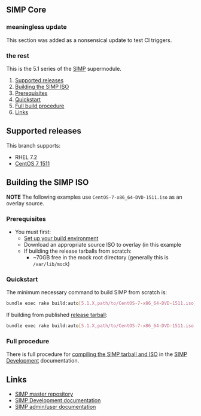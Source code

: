 ## SIMP Core

### meaningless update
This section was added as a nonsensical update to test CI triggers.

### the rest

This is the 5.1 series of the [SIMP](https://github.com/NationalSecurityAgency/SIMP) supermodule.


1. [Supported releases](#supported-releases)
2. [Building the SIMP ISO](#building-the-simp-iso)
  1. [Prerequisites](#prerequisites)
  2. [Quickstart](#quickstart)
  3. [Full build procedure](#full-procedure)
3. [Links](#links)


## Supported releases
This branch supports:
  - RHEL 7.2
  - [CentOS 7 1511](http://isoredirect.centos.org/centos/7.2.1511/isos/x86_64/CentOS-7-x86_64-DVD-1511.iso)


## Building the SIMP ISO


**NOTE** The following examples use `CentOS-7-x86_64-DVD-1511.iso` as an overlay source.

### Prerequisites
   - You must first:
     - [Set up your build environment](https://simp-project.atlassian.net/wiki/display/SD/Setting+up+your+build+environment)
     - Download an appropriate source ISO to overlay (in this example
     - If building the release tarballs from scratch:
        - ~70GB free in the mock root directory (generally this is `/var/lib/mock`)

### Quickstart


The minimum necessary command to build SIMP from scratch is:
```bash
bundle exec rake build:auto[5.1.X,path/to/CentOS-7-x86_64-DVD-1511.iso]
```


If building from published [release tarball](https://bintray.com/artifact/download/simp/Releases/SIMP-DVD-CentOS-5.1.0-2.tar.gz):
```bash
bundle exec rake build:auto[5.1.X,path/to/CentOS-7-x86_64-DVD-1511.iso,path/to/SIMP-DVD-CentOS-5.1.0-2.tar.gz]
```


### Full procedure
There is full procedure for [compiling the SIMP tarball and ISO](https://simp-project.atlassian.net/wiki/display/SD/Compiling+the+SIMP+Tarball+and+ISO) in the [SIMP Development](https://simp-project.atlassian.net/wiki/display/SD/) documentation.

## Links
- [SIMP master repository](https://github.com/NationalSecurityAgency/SIMP)
- [SIMP Development documentation](https://simp-project.atlassian.net/wiki/display/SD)
- [SIMP admin/user documentation](http://simp.readthedocs.org/en/latest/)
